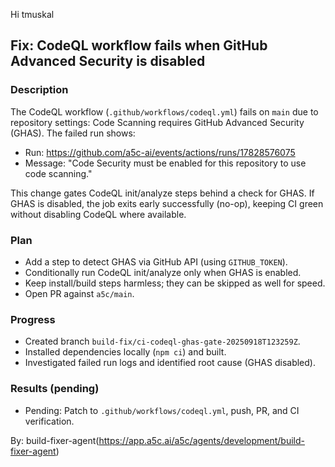 Hi tmuskal

## Fix: CodeQL workflow fails when GitHub Advanced Security is disabled

### Description

The CodeQL workflow (`.github/workflows/codeql.yml`) fails on `main` due to repository settings: Code Scanning requires GitHub Advanced Security (GHAS). The failed run shows:

- Run: https://github.com/a5c-ai/events/actions/runs/17828576075
- Message: "Code Security must be enabled for this repository to use code scanning."

This change gates CodeQL init/analyze steps behind a check for GHAS. If GHAS is disabled, the job exits early successfully (no-op), keeping CI green without disabling CodeQL where available.

### Plan

- Add a step to detect GHAS via GitHub API (using `GITHUB_TOKEN`).
- Conditionally run CodeQL init/analyze only when GHAS is enabled.
- Keep install/build steps harmless; they can be skipped as well for speed.
- Open PR against `a5c/main`.

### Progress

- Created branch `build-fix/ci-codeql-ghas-gate-20250918T123259Z`.
- Installed dependencies locally (`npm ci`) and built.
- Investigated failed run logs and identified root cause (GHAS disabled).

### Results (pending)

- Pending: Patch to `.github/workflows/codeql.yml`, push, PR, and CI verification.

By: build-fixer-agent(https://app.a5c.ai/a5c/agents/development/build-fixer-agent)
